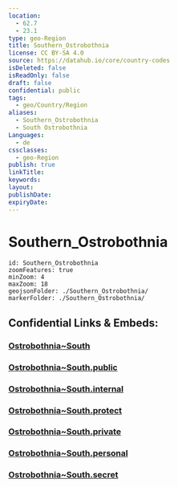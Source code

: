 ```yaml
---
location:
  - 62.7
  - 23.1
type: geo-Region
title: Southern_Ostrobothnia
license: CC BY-SA 4.0
source: https://datahub.io/core/country-codes
isDeleted: false
isReadOnly: false
draft: false
confidential: public
tags:
  - geo/Country/Region
aliases:
  - Southern_Ostrobothnia
  - South Ostrobothnia
Languages:
  - de
cssclasses:
  - geo-Region
publish: true
linkTitle:
keywords:
layout:
publishDate:
expiryDate:
---
```


# Southern_Ostrobothnia

```leaflet
id: Southern_Ostrobothnia
zoomFeatures: true 
minZoom: 4 
maxZoom: 18
geojsonFolder: ./Southern_Ostrobothnia/
markerFolder: ./Southern_Ostrobothnia/
```


## Confidential Links & Embeds: 

### [Ostrobothnia~South](/_Standards/Earth/Continent/Europe/Europe~North/Finland/Provinces~Finland/Western_Finland/counties~Western_Finland/Ostrobothnia~South.md) 

### [Ostrobothnia~South.public](/_public/Earth/Continent/Europe/Europe~North/Finland/Provinces~Finland/Western_Finland/counties~Western_Finland/Ostrobothnia~South.public.md) 

### [Ostrobothnia~South.internal](/_internal/Earth/Continent/Europe/Europe~North/Finland/Provinces~Finland/Western_Finland/counties~Western_Finland/Ostrobothnia~South.internal.md) 

### [Ostrobothnia~South.protect](/_protect/Earth/Continent/Europe/Europe~North/Finland/Provinces~Finland/Western_Finland/counties~Western_Finland/Ostrobothnia~South.protect.md) 

### [Ostrobothnia~South.private](/_private/Earth/Continent/Europe/Europe~North/Finland/Provinces~Finland/Western_Finland/counties~Western_Finland/Ostrobothnia~South.private.md) 

### [Ostrobothnia~South.personal](/_personal/Earth/Continent/Europe/Europe~North/Finland/Provinces~Finland/Western_Finland/counties~Western_Finland/Ostrobothnia~South.personal.md) 

### [Ostrobothnia~South.secret](/_secret/Earth/Continent/Europe/Europe~North/Finland/Provinces~Finland/Western_Finland/counties~Western_Finland/Ostrobothnia~South.secret.md)

